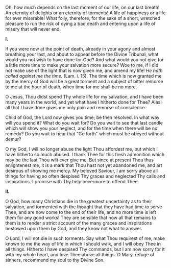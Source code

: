 
Oh, how much depends on the last moment of our life, on our last breath! An eternity of delights or an eternity of torments! A life of happiness or a life for ever miserable! What folly, therefore, for the sake of a short, wretched pleasure to run the risk of dying a bad death and entering upon a life of misery that will never end.

**I\.**

If you were now at the point of death, already in your agony and almost breathing your last, and about to appear before the Divine Tribunal, what would you not wish to have done for God? And what would you not give for a little more time to make your salvation more secure? Woe to me, if I did not make use of the light that is now given me, and amend my life! *He hath called against me the time.* (Lam. i. 15). The time which is now granted me by the mercy of God will be a great torment and a subject of bitter remorse to me at the hour of death, when time for me shall be no more.

O Jesus, Thou didst spend Thy whole life for my salvation, and I have been many years in the world, and yet what have I hitherto done for Thee? Alas! all that I have done gives me only pain and remorse of conscience.

Child of God, the Lord now gives you time; be then resolved. In what way will you spend it? What do you wait for? Do you wait to see that last candle which will show you your neglect, and for the time when there will be no remedy? Do you wait to hear that \"Go forth\" which must be obeyed without demur?

O my God, I will no longer abuse the light Thou affordest me, but which I have hitherto so much abused. I thank Thee for this fresh admonition which may be the last Thou wilt ever give me. But since at present Thou thus enlightenest me, it is a mark that Thou hast not yet abandoned me, and art desirous of showing me mercy. My beloved Saviour, I am sorry above all things for having so often despised Thy graces and neglected Thy calls and inspirations. I promise with Thy help nevermore to offend Thee.

**II\.**

O God, how many Christians die in the greatest uncertainty as to their salvation, and tormented with the thought that they have had time to serve Thee, and are now come to the end of their life, and no more time is left them for any good works! They are sensible that now all that remains to them is to render a strict account of the many graces and inspirations bestowed upon them by God, and they know not what to answer.

O Lord, I will not die in such torments. Say what Thou requirest of me, make known to me the way of life in which I should walk, and I will obey Thee in all things. Hitherto I have despised Thy commands, but I am now sorry for it with my whole heart, and love Thee above all things. O Mary, refuge of sinners, recommend my soul to thy Divine Son.

